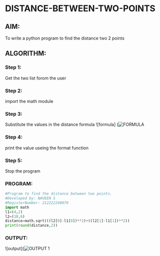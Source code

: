# DISTANCE-BETWEEN-TWO-POINTS

## AIM:
To write a python program to find the distance two 2 points

## ALGORITHM:
### Step 1: 
Get the two list forom the user

### Step 2: 
import the math module

### Step 3: 
Substitute the values in the distance formula ![formula]
(![FORMULA](https://github.com/Naveensrinivasan07/DISTANCE-BETWEEN-TWO-POINTS/assets/119475891/61026b6e-d09c-41a1-80ed-e6b81ea24f63)


### Step 4: 
print the value useing the format function

### Step 5: 
Stop the program

### PROGRAM:
```python
#Program to find the distance between two points.
#Developed by: NAVEEN S
#RegisterNumber: 212222240070
import math
l1=(4,2)
l2=(10,6)
distance=math.sqrt(((l2[0]-l1[0])**2)+((l2[1]-l1[1])**2))
print(round(distance,2))
```
### OUTPUT:
![output](![OUTPUT 1](https://github.com/Naveensrinivasan07/DISTANCE-BETWEEN-TWO-POINTS/assets/119475891/6174b2b5-d2ad-4664-9a59-807497f1e568)



